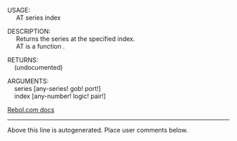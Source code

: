 USAGE:  
&nbsp;&nbsp;&nbsp;&nbsp;&nbsp;AT&nbsp;series&nbsp;index&nbsp;  
  
DESCRIPTION:  
&nbsp;&nbsp;&nbsp;&nbsp;&nbsp;Returns&nbsp;the&nbsp;series&nbsp;at&nbsp;the&nbsp;specified&nbsp;index.  
&nbsp;&nbsp;&nbsp;&nbsp;&nbsp;AT&nbsp;is&nbsp;a&nbsp;function&nbsp;.  
  
RETURNS:  
&nbsp;&nbsp;&nbsp;&nbsp;(undocumented)  
  
ARGUMENTS:  
&nbsp;&nbsp;&nbsp;&nbsp;series&nbsp;[any-series!&nbsp;gob!&nbsp;port!]  
&nbsp;&nbsp;&nbsp;&nbsp;index&nbsp;[any-number!&nbsp;logic!&nbsp;pair!]  

[Rebol.com docs](http://www.rebol.com/r3/docs/functions/at.html)
___
Above this line is autogenerated. Place user comments below.